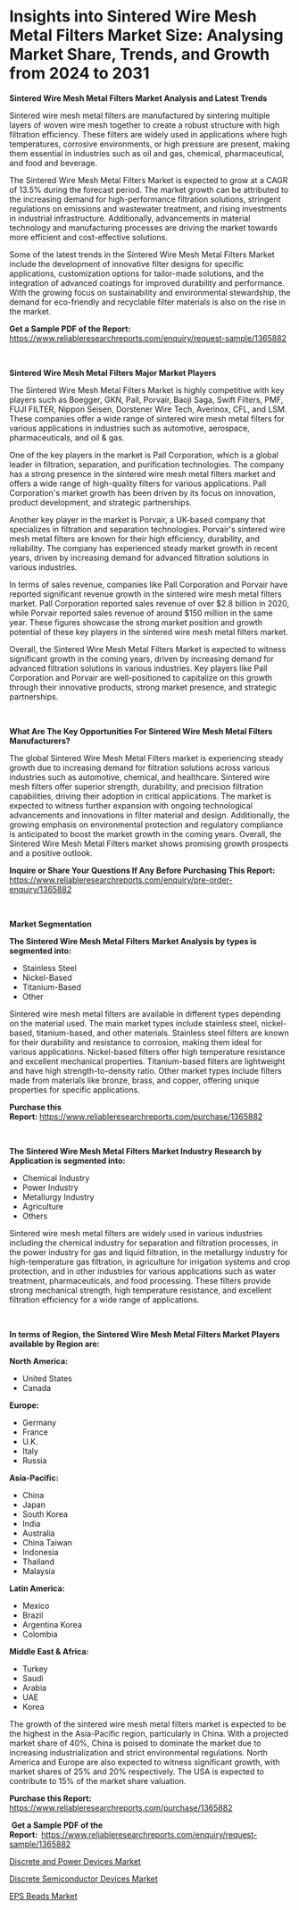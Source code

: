 <p><h1>Insights into Sintered Wire Mesh Metal Filters Market Size: Analysing Market Share, Trends, and Growth from 2024 to 2031</h1></p><p><strong>Sintered Wire Mesh Metal Filters Market Analysis and Latest Trends</strong></p>
<p><p>Sintered wire mesh metal filters are manufactured by sintering multiple layers of woven wire mesh together to create a robust structure with high filtration efficiency. These filters are widely used in applications where high temperatures, corrosive environments, or high pressure are present, making them essential in industries such as oil and gas, chemical, pharmaceutical, and food and beverage.</p><p>The Sintered Wire Mesh Metal Filters Market is expected to grow at a CAGR of 13.5% during the forecast period. The market growth can be attributed to the increasing demand for high-performance filtration solutions, stringent regulations on emissions and wastewater treatment, and rising investments in industrial infrastructure. Additionally, advancements in material technology and manufacturing processes are driving the market towards more efficient and cost-effective solutions.</p><p>Some of the latest trends in the Sintered Wire Mesh Metal Filters Market include the development of innovative filter designs for specific applications, customization options for tailor-made solutions, and the integration of advanced coatings for improved durability and performance. With the growing focus on sustainability and environmental stewardship, the demand for eco-friendly and recyclable filter materials is also on the rise in the market.</p></p>
<p><strong>Get a Sample PDF of the Report:&nbsp;</strong> <a href="https://www.reliableresearchreports.com/enquiry/request-sample/1365882">https://www.reliableresearchreports.com/enquiry/request-sample/1365882</a></p>
<p>&nbsp;</p>
<p><strong>Sintered Wire Mesh Metal Filters Major Market Players</strong></p>
<p><p>The Sintered Wire Mesh Metal Filters Market is highly competitive with key players such as Boegger, GKN, Pall, Porvair, Baoji Saga, Swift Filters, PMF, FUJI FILTER, Nippon Seisen, Dorstener Wire Tech, Averinox, CFL, and LSM. These companies offer a wide range of sintered wire mesh metal filters for various applications in industries such as automotive, aerospace, pharmaceuticals, and oil & gas.</p><p>One of the key players in the market is Pall Corporation, which is a global leader in filtration, separation, and purification technologies. The company has a strong presence in the sintered wire mesh metal filters market and offers a wide range of high-quality filters for various applications. Pall Corporation's market growth has been driven by its focus on innovation, product development, and strategic partnerships.</p><p>Another key player in the market is Porvair, a UK-based company that specializes in filtration and separation technologies. Porvair's sintered wire mesh metal filters are known for their high efficiency, durability, and reliability. The company has experienced steady market growth in recent years, driven by increasing demand for advanced filtration solutions in various industries.</p><p>In terms of sales revenue, companies like Pall Corporation and Porvair have reported significant revenue growth in the sintered wire mesh metal filters market. Pall Corporation reported sales revenue of over $2.8 billion in 2020, while Porvair reported sales revenue of around $150 million in the same year. These figures showcase the strong market position and growth potential of these key players in the sintered wire mesh metal filters market.</p><p>Overall, the Sintered Wire Mesh Metal Filters Market is expected to witness significant growth in the coming years, driven by increasing demand for advanced filtration solutions in various industries. Key players like Pall Corporation and Porvair are well-positioned to capitalize on this growth through their innovative products, strong market presence, and strategic partnerships.</p></p>
<p>&nbsp;</p>
<p><strong>What Are The Key Opportunities For Sintered Wire Mesh Metal Filters Manufacturers?</strong></p>
<p><p>The global Sintered Wire Mesh Metal Filters market is experiencing steady growth due to increasing demand for filtration solutions across various industries such as automotive, chemical, and healthcare. Sintered wire mesh filters offer superior strength, durability, and precision filtration capabilities, driving their adoption in critical applications. The market is expected to witness further expansion with ongoing technological advancements and innovations in filter material and design. Additionally, the growing emphasis on environmental protection and regulatory compliance is anticipated to boost the market growth in the coming years. Overall, the Sintered Wire Mesh Metal Filters market shows promising growth prospects and a positive outlook.</p></p>
<p><strong>Inquire or Share Your Questions If Any Before Purchasing This Report:</strong> <a href="https://www.reliableresearchreports.com/enquiry/pre-order-enquiry/1365882">https://www.reliableresearchreports.com/enquiry/pre-order-enquiry/1365882</a></p>
<p>&nbsp;</p>
<p><strong>Market Segmentation</strong></p>
<p><strong>The Sintered Wire Mesh Metal Filters Market Analysis by types is segmented into:</strong></p>
<p><ul><li>Stainless Steel</li><li>Nickel-Based</li><li>Titanium-Based</li><li>Other</li></ul></p>
<p><p>Sintered wire mesh metal filters are available in different types depending on the material used. The main market types include stainless steel, nickel-based, titanium-based, and other materials. Stainless steel filters are known for their durability and resistance to corrosion, making them ideal for various applications. Nickel-based filters offer high temperature resistance and excellent mechanical properties. Titanium-based filters are lightweight and have high strength-to-density ratio. Other market types include filters made from materials like bronze, brass, and copper, offering unique properties for specific applications.</p></p>
<p><strong>Purchase this Report:&nbsp;</strong><a href="https://www.reliableresearchreports.com/purchase/1365882">https://www.reliableresearchreports.com/purchase/1365882</a></p>
<p>&nbsp;</p>
<p><strong>The Sintered Wire Mesh Metal Filters Market Industry Research by Application is segmented into:</strong></p>
<p><ul><li>Chemical Industry</li><li>Power Industry</li><li>Metallurgy Industry</li><li>Agriculture</li><li>Others</li></ul></p>
<p><p>Sintered wire mesh metal filters are widely used in various industries including the chemical industry for separation and filtration processes, in the power industry for gas and liquid filtration, in the metallurgy industry for high-temperature gas filtration, in agriculture for irrigation systems and crop protection, and in other industries for various applications such as water treatment, pharmaceuticals, and food processing. These filters provide strong mechanical strength, high temperature resistance, and excellent filtration efficiency for a wide range of applications.</p></p>
<p>&nbsp;</p>
<p><strong>In terms of Region, the Sintered Wire Mesh Metal Filters Market Players available by Region are:</strong></p>
<p>
    <p> <strong> North America: </strong>
        <ul>
            <li>United States</li>
            <li>Canada</li>
        </ul>
        </p> 
    <p> <strong> Europe: </strong>
        <ul>
            <li>Germany</li>
            <li>France</li>
            <li>U.K.</li>
            <li>Italy</li>
            <li>Russia</li>
        </ul>
        </p> 
    <p> <strong> Asia-Pacific: </strong>
        <ul>
            <li>China</li>
            <li>Japan</li>
            <li>South Korea</li>
            <li>India</li>
            <li>Australia</li>
            <li>China Taiwan</li>
            <li>Indonesia</li>
            <li>Thailand</li>
            <li>Malaysia</li>
        </ul>
        </p> 
    <p> <strong> Latin America: </strong>
        <ul>
            <li>Mexico</li>
            <li>Brazil</li>
            <li>Argentina Korea</li>
            <li>Colombia</li>
        </ul>
        </p> 
    <p> <strong> Middle East & Africa: </strong>
        <ul>
            <li>Turkey</li>
            <li>Saudi</li>
            <li>Arabia</li>
            <li>UAE</li>
            <li>Korea</li>
        </ul>
    </p>
    </p>
<p><p>The growth of the sintered wire mesh metal filters market is expected to be the highest in the Asia-Pacific region, particularly in China. With a projected market share of 40%, China is poised to dominate the market due to increasing industrialization and strict environmental regulations. North America and Europe are also expected to witness significant growth, with market shares of 25% and 20% respectively. The USA is expected to contribute to 15% of the market share valuation.</p></p>
<p><strong>Purchase this Report: </strong><a href="https://www.reliableresearchreports.com/purchase/1365882">https://www.reliableresearchreports.com/purchase/1365882</a></p>
<p>&nbsp;<strong>Get a Sample PDF of the Report:&nbsp;&nbsp;</strong><a href="https://www.reliableresearchreports.com/enquiry/request-sample/1365882">https://www.reliableresearchreports.com/enquiry/request-sample/1365882</a></p>
<p><strong></strong></p>
<p><p><a href="https://github.com/dx0328/Market-Research-Report-List-1/blob/main/discrete-and-power-devices-market.md">Discrete and Power Devices Market</a></p><p><a href="https://github.com/juancolorado15/Market-Research-Report-List-1/blob/main/discrete-semiconductor-devices-market.md">Discrete Semiconductor Devices Market</a></p><p><a href="https://github.com/mohamedbakry57/Market-Research-Report-List-1/blob/main/eps-beads-market.md">EPS Beads Market</a></p></p>